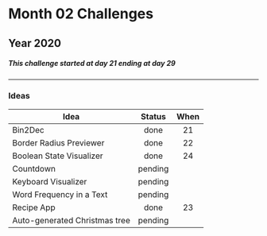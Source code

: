 # Month 02 Challenges
## Year 2020
##### This challenge started at day 21 ending at day 29
---
### Ideas
| Idea                          | Status        | When  |
| ----------------------------- |:-------------:|:-----:|
| Bin2Dec                       | done          | 21    |
| Border Radius Previewer       | done          | 22    |
| Boolean State Visualizer      | done          | 24    |
| Countdown                     | pending       |       |
| Keyboard Visualizer           | pending       |       |
| Word Frequency in a Text      | pending       |       |
| Recipe App                    | done          | 23    |
| Auto-generated Christmas tree | pending       |       |
